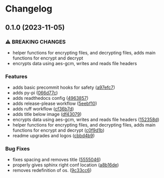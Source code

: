 # Changelog

## 0.1.0 (2023-11-05)


### ⚠ BREAKING CHANGES

* helper functions for encrypting files, and decrypting files, adds main functions for encrypt and decrypt
* encrypts data using aes-gcm, writes and reads file headers

### Features

* adds basic precommit hooks for safety ([a97efc7](https://github.com/E-FileTypes/e-filetypes-py/commit/a97efc721dd3c96fa2a7d82f2d80ef672c598fcf))
* adds py-pi ([066d77c](https://github.com/E-FileTypes/e-filetypes-py/commit/066d77c82fca1cc0831ac79617e0e824d0e6326a))
* adds readthedocs config ([4963857](https://github.com/E-FileTypes/e-filetypes-py/commit/496385750091ed28da6c77cb867b0556239ed2c2))
* adds release-please workflow ([5eebf10](https://github.com/E-FileTypes/e-filetypes-py/commit/5eebf10635bdd692dbfc93f561413fa3a6f165b9))
* adds ruff workflow ([cf36b7d](https://github.com/E-FileTypes/e-filetypes-py/commit/cf36b7db38dbb6bc0f1b648fef50c7eeb65400a0))
* adds title below image ([df43079](https://github.com/E-FileTypes/e-filetypes-py/commit/df4307938ad16cdab4a48b6e49b81bb7758ddff3))
* encrypts data using aes-gcm, writes and reads file headers ([152358d](https://github.com/E-FileTypes/e-filetypes-py/commit/152358d6c871d39989df1a707aa0858e82309d69))
* helper functions for encrypting files, and decrypting files, adds main functions for encrypt and decrypt ([c0f9d1b](https://github.com/E-FileTypes/e-filetypes-py/commit/c0f9d1bb178f79d9d1d67bb4ac8fd3dc0378ded2))
* readme upgrades and logos ([cbbd4b9](https://github.com/E-FileTypes/e-filetypes-py/commit/cbbd4b9cfc55f7c651fa431a6f18afaa4ab893c1))


### Bug Fixes

* fixes spacing and removes title ([5555046](https://github.com/E-FileTypes/e-filetypes-py/commit/55550461ea94271d4eb8bfd927560770a0892954))
* properly gives sphinx right conf location ([a8b16de](https://github.com/E-FileTypes/e-filetypes-py/commit/a8b16de643e159919bc6649c0aa69afe9ae4e075))
* removes redefinition of os. ([9c33cc6](https://github.com/E-FileTypes/e-filetypes-py/commit/9c33cc6999d5d106f31210327e81a4f6f8dfc9e0))
